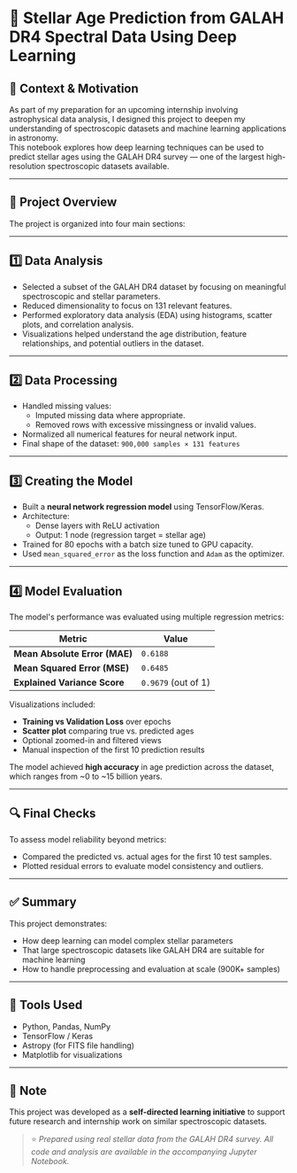 # 🌟 Stellar Age Prediction from GALAH DR4 Spectral Data Using Deep Learning

## 🧪 Context & Motivation

As part of my preparation for an upcoming internship involving astrophysical data analysis, I designed this project to deepen my understanding of spectroscopic datasets and machine learning applications in astronomy.  
This notebook explores how deep learning techniques can be used to predict stellar ages using the GALAH DR4 survey — one of the largest high-resolution spectroscopic datasets available.

---

## 🧭 Project Overview

The project is organized into four main sections:

---

## 1️⃣ Data Analysis

- Selected a subset of the GALAH DR4 dataset by focusing on meaningful spectroscopic and stellar parameters.
- Reduced dimensionality to focus on 131 relevant features.
- Performed exploratory data analysis (EDA) using histograms, scatter plots, and correlation analysis.
- Visualizations helped understand the age distribution, feature relationships, and potential outliers in the dataset.

---

## 2️⃣ Data Processing

- Handled missing values:
  - Imputed missing data where appropriate.
  - Removed rows with excessive missingness or invalid values.
- Normalized all numerical features for neural network input.
- Final shape of the dataset: `900,000 samples × 131 features`

---

## 3️⃣ Creating the Model

- Built a **neural network regression model** using TensorFlow/Keras.
- Architecture:
  - Dense layers with ReLU activation
  - Output: 1 node (regression target = stellar age)
- Trained for 80 epochs with a batch size tuned to GPU capacity.
- Used `mean_squared_error` as the loss function and `Adam` as the optimizer.

---

## 4️⃣ Model Evaluation

The model's performance was evaluated using multiple regression metrics:

| Metric | Value |
|--------|-------|
| **Mean Absolute Error (MAE)** | `0.6188` |
| **Mean Squared Error (MSE)**  | `0.6485` |
| **Explained Variance Score**  | `0.9679` (out of 1) |

Visualizations included:
- **Training vs Validation Loss** over epochs
- **Scatter plot** comparing true vs. predicted ages
- Optional zoomed-in and filtered views
- Manual inspection of the first 10 prediction results

The model achieved **high accuracy** in age prediction across the dataset, which ranges from ~0 to ~15 billion years.

---

## 🔍 Final Checks

To assess model reliability beyond metrics:
- Compared the predicted vs. actual ages for the first 10 test samples.
- Plotted residual errors to evaluate model consistency and outliers.

---

## ✅ Summary

This project demonstrates:
- How deep learning can model complex stellar parameters
- That large spectroscopic datasets like GALAH DR4 are suitable for machine learning
- How to handle preprocessing and evaluation at scale (900K+ samples)

---

## 🚀 Tools Used

- Python, Pandas, NumPy
- TensorFlow / Keras
- Astropy (for FITS file handling)
- Matplotlib for visualizations

---

## 📌 Note

This project was developed as a **self-directed learning initiative** to support future research and internship work on similar spectroscopic datasets.

> ⭐️ *Prepared using real stellar data from the GALAH DR4 survey. All code and analysis are available in the accompanying Jupyter Notebook.*
